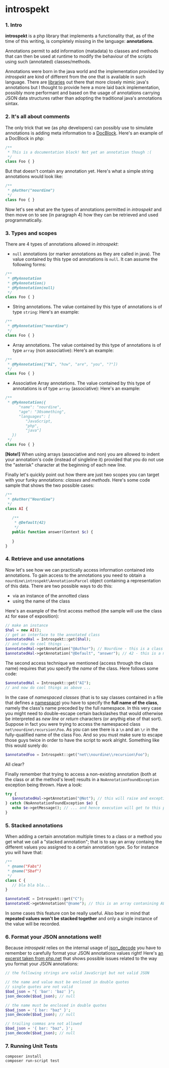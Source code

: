 introspekt
==========

### 1. Intro

**introspekt** is a php library that implements a functionality that, as of the time of this writing, is completely missing in the language: **annotations**.

Annotations permit to add information (matadata) to classes and methods that can then be used at runtime to modify the behaviour of the scripts using such (annotated) classes/methods.

Annotations were born in the java world and the implementation provided by _introspekt_ are kind of different from the one that is available in such language. There are [libraries](http://code.google.com/p/addendum/) out there that more closely mimic java's annotations but I thought to provide here a more laid back implementation, possibly more performant and based on the usage of annotations carrying JSON data structures rather than adopting the traditional java's annotations sintax.

### 2. It's all about comments

The only trick that we (as php developers) can possibly use to simulate annotations is adding meta information to a [DocBlock](http://en.wikipedia.org/wiki/PHPDoc#DocBlock). Here's an example of a DocBlock in php:

```php
/**
 * This is a documentation block! Not yet an annotation though :(
 */
class Foo { }
```

But that doesn't contain any annotation yet. Here's what a simple string annotations would look like:

```php
/**
 * @Author("nourdine")
 */
class Foo { }
```

Now let's see what are the types of annotations permitted in _introspekt_ and then move on to see (in paragraph 4) how they can be retrieved and used programmatically.

### 3. Types and scopes

There are 4 types of annotations allowed in _introspekt_:

  * `null` annotations (or marker annotations as they are called in java). The value contained by this type od annotations is `null`. It can assume the following forms: 

```php
/**
 * @MyAnnotation
 * @MyAnnotation()
 * @MyAnnotation(null)
 */
class Foo { }
```

  * String annotations. The value contained by this type of annotations is of type `string`: Here's an example: 

```php
/**
 * @MyAnnotation("nourdine")
 */
class Foo { }
```

  * Array annotations. The value contained by this type of annotations is of type `array` (non associative): Here's an example: 

```php
/**
 * @MyAnnotation(["hi", "how", "are", "you", "?"])
 */
class Foo { }
```

  * Associative Array annotations. The value contained by this type of annotations is of type `array` (associative): Here's an example: 

```php
/**
 * @MyAnnotation({
      "name": "nourdine",
      "age": "30something",
      "languages": [
         "JavaScript,
         "php",
         "java"]
   })
 */
class Foo { }
```

**[Note!]** When using arrays (associative and non) you are allowed to indent your annotation's code (instead of singleline it) provided that you do not use the "asterisk" character at the beginning of each new line.

Finally let's quickly point out how there are just two scopes you can target with your funky annotations: _classes_ and _methods_. Here's some code sample that shows the two possible cases:

```php
/**
 * @Author("Nourdine")
 */
class AI { 
   
   /**
    * @Default(42)
    */
   public function answer(Context $c) {
      
   } 
}
```

### 4. Retrieve and use annotations

Now let's see how we can practically access information contained into annotations. To gain access to the annotations you need to obtain a `nourdine\introspekt\AnnotationsParcel` object containing a representation of this data. There are two possible ways to do this:

  * via an instance of the annotted class 
  * using the name of the class

Here's an example of the first access method (the sample will use the class `AI` for ease of exposition):

```php
// make an instance
$hal = new AI();
// get an interface to the annotated class
$annotatedHal = Introspekt::get($hal);
// and now do cool things ...
$annotatedHal->getAnnotation("@Author"); // Nourdine - this is a class annotation 
$annotatedHal->getAnnotation("@Default", "answer"); // 42 - this is a method annotation
```

The second access technique we mentioned (access through the class name) requires that you specify the _name_ of the class. Here follows some code:

```php
$annotatedHal = Introspekt::get("AI");
// and now do cool things as above ...
```

In the case of _namespaced classes_ (that is to say classes contained in a file that defines a [namespace](http://php.net/manual/en/language.namespaces.php)) you have to specify the **full name of the class**, namely the class's name preceded by the full namespace. In this very case you might need to double-escape certain backslashes that would otherwise be interpreted as _new line_ or _return_ characters (or anythig else of that sort). Suppose in fact you were trying to access the namespaced class `net\nourdine\recursion\Foo`. As you can see there is a `\n` and an `\r` in the fully-qualified name of the class Foo. And so you must make sure to escape those guys twice in order to have the script to work alright. Something like this would surely do:

```php
$annotatedFoo = Introspekt::get("net\\nourdine\\recursion\Foo");
```

All clear? 

Finally remember that trying to access a non-existing annotation (both at the class or at the method's level) results in a `NoAnnotationFoundException` exception being thrown. Have a look: 

```php
try {
   $annotatedHal->getAnnotation("@Not"); // this will raise and exception ...
} catch (NoAnnotationFoundException $e) {
   echo $e->getMessage(); // ... and hence execution will get to this point!
}
```

### 5. Stacked annotations

When adding a certain annotation multiple times to a class or a method you get what we call a "stacked annotation"; that is to say an array containg the different values you assigned to a certain annotation type. So for instance you will have that:

```php
/**
 * @name("Fabs")
 * @name("Sbaf")
 */
class C {
   // bla bla bla...
}

$annotatedC = Introspekt::get("C");
$annotatedC->getAnnotation("@name"); // this is an array contanining ALL the names assigned to C using the @name annotation (namely Fabs and Sabf)
```

In some cases this feature con be really useful. Also bear in mind that **repeated values won't be stacked together** and only a single instance of the value will be recorded.

### 6. Format your JSON annotations well!

Because _introspekt_ relies on the internal usage of [json_decode](http://ch2.php.net/manual/en/function.json-decode.php) you have to remember to carefully format your JSON annotations values right! Here's [an excerpt taken from php.net](http://www.php.net/manual/en/function.json-decode.php#example-3422) that shows possible issues related to the way you format your JSON annotations:

```php
// the following strings are valid JavaScript but not valid JSON

// the name and value must be enclosed in double quotes
// single quotes are not valid 
$bad_json = "{ 'bar': 'baz' }";
json_decode($bad_json); // null

// the name must be enclosed in double quotes
$bad_json = '{ bar: "baz" }';
json_decode($bad_json); // null

// trailing commas are not allowed
$bad_json = '{ bar: "baz", }';
json_decode($bad_json); // null
```

### 7. Running Unit Tests

```
composer install
composer run-script test
```
